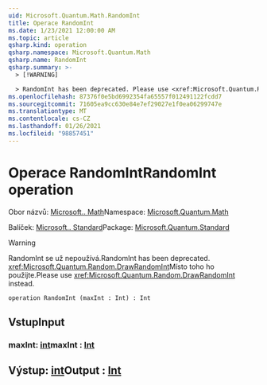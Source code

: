 ```yaml
---
uid: Microsoft.Quantum.Math.RandomInt
title: Operace RandomInt
ms.date: 1/23/2021 12:00:00 AM
ms.topic: article
qsharp.kind: operation
qsharp.namespace: Microsoft.Quantum.Math
qsharp.name: RandomInt
qsharp.summary: >-
  > [!WARNING]

  > RandomInt has been deprecated. Please use <xref:Microsoft.Quantum.Random.DrawRandomInt> instead.
ms.openlocfilehash: 87376f0e5bd6992354fa65557f012491122fcdd7
ms.sourcegitcommit: 71605ea9cc630e84e7ef29027e1f0ea06299747e
ms.translationtype: MT
ms.contentlocale: cs-CZ
ms.lasthandoff: 01/26/2021
ms.locfileid: "98857451"
---
```

# <a name="randomint-operation"></a><span data-ttu-id="ff062-102">Operace RandomInt</span><span class="sxs-lookup"><span data-stu-id="ff062-102">RandomInt operation</span></span>

<span data-ttu-id="ff062-103">Obor názvů: [Microsoft.. Math](xref:Microsoft.Quantum.Math)</span><span class="sxs-lookup"><span data-stu-id="ff062-103">Namespace: [Microsoft.Quantum.Math](xref:Microsoft.Quantum.Math)</span></span>

<span data-ttu-id="ff062-104">Balíček: [Microsoft.. Standard](https://nuget.org/packages/Microsoft.Quantum.Standard)</span><span class="sxs-lookup"><span data-stu-id="ff062-104">Package: [Microsoft.Quantum.Standard](https://nuget.org/packages/Microsoft.Quantum.Standard)</span></span>


> [!WARNING]
> <span data-ttu-id="ff062-105">RandomInt se už nepoužívá.</span><span class="sxs-lookup"><span data-stu-id="ff062-105">RandomInt has been deprecated.</span></span> <span data-ttu-id="ff062-106"><xref:Microsoft.Quantum.Random.DrawRandomInt>Místo toho ho použijte.</span><span class="sxs-lookup"><span data-stu-id="ff062-106">Please use <xref:Microsoft.Quantum.Random.DrawRandomInt> instead.</span></span>



```qsharp
operation RandomInt (maxInt : Int) : Int
```


## <a name="input"></a><span data-ttu-id="ff062-107">Vstup</span><span class="sxs-lookup"><span data-stu-id="ff062-107">Input</span></span>

### <a name="maxint--int"></a><span data-ttu-id="ff062-108">maxInt: [int](xref:microsoft.quantum.lang-ref.int)</span><span class="sxs-lookup"><span data-stu-id="ff062-108">maxInt : [Int](xref:microsoft.quantum.lang-ref.int)</span></span>





## <a name="output--int"></a><span data-ttu-id="ff062-109">Výstup: [int](xref:microsoft.quantum.lang-ref.int)</span><span class="sxs-lookup"><span data-stu-id="ff062-109">Output : [Int](xref:microsoft.quantum.lang-ref.int)</span></span>

